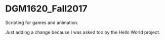 # DGM1620_Fall2017
Scripting for games and animation.

Just adding a change because I was asked too by the Hello World project.
